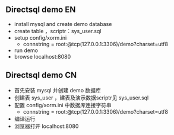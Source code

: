 ## Directsql demo EN
  * install mysql  and create demo database
  * create table ，scriptr：sys_user.sql      
  * setup config/xorm.ini 
     - connstring   = root:@tcp(127.0.0.1:3306)/demo?charset=utf8
  * run demo
  * browse localhost:8080     

## Directsql demo CN
  * 首先安装 mysql  并创建 demo 数据库
  * 创建表 sys_user ，建表及演示数据scriptr见 sys_user.sql
  * 配置 config/xorm.ini 中数据库连接字符串
     - connstring   = root:@tcp(127.0.0.1:3306)/demo?charset=utf8
  * 编译运行 
  * 浏览器打开 localhost:8080   